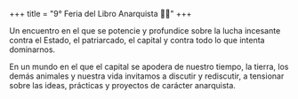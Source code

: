 +++
title = "9° Feria del Libro Anarquista 🏴📖"
+++

Un encuentro en el que se potencie y profundice sobre la lucha incesante contra el Estado, el patriarcado, el capital y contra todo lo que intenta dominarnos.   
  
En un mundo en el que el capital se apodera de nuestro tiempo, la tierra, los demás animales y nuestra vida invitamos a discutir y rediscutir, a tensionar sobre las ideas, prácticas y proyectos de carácter anarquista.